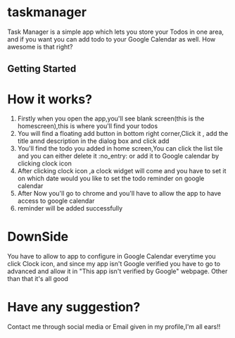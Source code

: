 # taskmanager

Task Manager is a simple app which lets you store your Todos in one area, and if you want you can add todo to your Google Calendar as well.
How awesome is that right?

## Getting Started
# How it works?
<ol>
  <li>Firstly when you open the app,you'll see blank screen(this is the homescreen),this is where you'll find your todos</li>
  <li>You will find a floating add button in bottom right corner,Click it , add the title annd description in the dialog box and click add</li>
  <li>You'll find the todo you added in home screen,You can click the list tile and you can either delete it :no_entry: or add it to Google calendar by clicking clock icon</li>
  <li>After clicking clock icon ,a clock widget will come and you have to set it on which date would you like to set the todo reminder on google calendar</li>
  <li>After Now you'll go to chrome and you'll have to allow the app to have access to google calendar</li>
  <li>reminder will be added successfully</li>
</ol>

# DownSide
You have to allow to app to configure in Google Calendar everytime you click Clock icon, and since my app isn't Google verified you have to go to advanced and allow it in "This app isn't verified by Google" webpage. Other than that it's all good

# Have any suggestion?
Contact me through social media or Email given in my profile,I'm all ears!!
  
